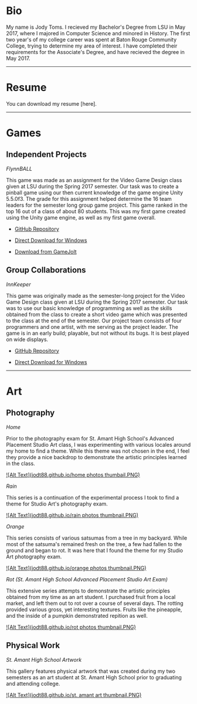 # Bio

My name is Jody Toms. I recieved my Bachelor's Degree from LSU in May 2017, where I majored in Computer Science and minored in History. The first two year's of my college career was spent at Baton Rouge Community College, trying to determine my area of interest. I have completed their requirements for the Associate's Degree, and have recieved the degree in May 2017.

---

# Resume

You can download my resume [here].

---

# Games

## Independent Projects

*FlynnBALL*

This game was made as an assignment for the Video Game Design class given at LSU during the Spring 2017 semester. Our task was to create a pinball game using our then current knowledge of the game engine Unity 5.5.0f3. The grade for this assignment helped determine the 16 team leaders for the semester long group game project. This game ranked in the top 16 out of a class of about 80 students. This was my first game created using the Unity game engine, as well as my first game overall.

* [GitHub Repository](https://github.com/jodt88/FlynnBALL)

* [Direct Download for Windows](jodt88.github.io/flynnball_windows.zip)

* [Download from GameJolt](https://gamejolt.com/games/flynnball/233085)

## Group Collaborations

*InnKeeper*

This game was originally made as the semester-long project for the Video Game Design class given at LSU during the Spring 2017 semester. Our task was to use our basic knowledge of programming as well as the skills obtained from the class to create a short video game which was presented to the class at the end of the semester. Our project team consists of four programmers and one artist, with me serving as the project leader. The game is in an early build; playable, but not without its bugs. It is best played on wide displays.

* [GitHub Repository](https://github.com/jodt88/CSC4263-ART4240)

* [Direct Download for Windows](jodt88.github.io/innkeeper_windows.zip)

---

# Art

## Photography

*Home*

Prior to the photography exam for St. Amant High School's Advanced Placement Studio Art class, I was experimenting with various locales around my home to find a theme. While this theme was not chosen in the end, I feel they provide a nice backdrop to demonstrate the artistic principles learned in the class.

[![Alt Text](jodt88.github.io/home photos thumbail.PNG)](https://goo.gl/photos/EieAbDMQqZsfqXfX9)

*Rain*

This series is a continuation of the experimental process I took to find a theme for Studio Art's photography exam.

[![Alt Text](jodt88.github.io/rain photos thumbnail.PNG)](https://goo.gl/photos/R5hMmLmafovY3Zpw6)

*Orange*

This series consists of various satsumas from a tree in my backyard. While most of the satsuma's remained fresh on the tree, a few had fallen to the ground and began to rot. It was here that I found the theme for my Studio Art photography exam.

[![Alt Text](jodt88.github.io/orange photos thumbnail.PNG)](https://goo.gl/photos/o8uaqTQFur6j29RVA)

*Rot (St. Amant High School Advanced Placement Studio Art Exam)*

This extensive series attempts to demonstrate the artistic principles obtained from my time as an art student. I purchased fruit from a local market, and left them out to rot over a course of several days. The rotting provided various gross, yet interesting textures. Fruits like the pineapple, and the inside of a pumpkin demonstrated repition as well.

[![Alt Text](jodt88.github.io/rot photos thumbnail.PNG)](https://goo.gl/photos/X9SbVDpYnY6DVxJ66)

## Physical Work

*St. Amant High School Artwork*

This gallery features physical artwork that was created during my two semesters as an art student at St. Amant High School prior to graduating and attending college.

[![Alt Text](jodt88.github.io/st. amant art thumbnail.PNG)](https://goo.gl/photos/UL9tkj1vcSSvMaTo8)
